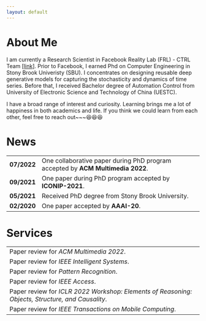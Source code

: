 ```yaml
---
layout: default
---
```


# About Me

I am currently a Research Scientist in Facebook Reality Lab (FRL) - CTRL Team <a href="https://tech.fb.com/inside-facebook-reality-labs-wrist-based-interaction-for-the-next-computing-platform/" target="_blank">[link]</a>.
Prior to Facebook, I earned Phd on Computer Engineering in Stony Brook Univeristy (SBU).
I concentrates on designing reusable deep generative models for capturing the stochasticity and
dynamics of time series. Before that, I received Bachelor degree of Automation Control from
University of Electronic Science and Technology of China (UESTC).

I have a broad range of interest and curiosity. Learning brings me a lot of happiness in both academics and life. If you think we could learn from each other, feel free to reach out~~~😆😆😆

# News

<table>
  <tr>
    <td><b>07/2022</b></td>
    <td>One collaborative paper during PhD program accepted by <b>ACM Multimedia 2022</b>.</td>
  </tr>
  <tr>
    <td><b>09/2021</b></td>
    <td>One paper during PhD program accepted by <b>ICONIP-2021</b>.</td>
  </tr>
  <tr>
    <td><b>05/2021</b></td>
    <td>Received PhD degree from Stony Brook University.</td>
  </tr>
  <tr>
    <td><b><b>02/2020</b></b></td>
    <td>One paper accepted by <b>AAAI-20</b>.</td>
  </tr>
</table>

# Services
<table>
  <tr>
    <!-- <td><b>04/2022</b></td> -->
    <td>Paper review for <i>ACM Multimedia 2022</i>.</td>
  </tr>
  <tr>
    <!-- <td><b>04/2022</b></td> -->
    <td>Paper review for <i>IEEE Intelligent Systems</i>.</td>
  </tr>
  <tr>
    <!-- <td><b>04/2022</b></td> -->
    <td>Paper review for <i>Pattern Recognition</i>.</td>
  </tr>
  <tr>
    <!-- <td><b>04/2022</b></td> -->
    <td>Paper review for <i>IEEE Access</i>.</td>
  </tr>
  <tr>
    <!-- <td><b>03/2022</b></td> -->
    <td>Paper review for <i>ICLR 2022 Workshop: Elements of Reasoning: Objects, Structure, and Causality</i>.</td>
  </tr>
  <tr>
    <!-- <td><b>05/2018</b></td> -->
    <td>Paper review for <i>IEEE Transactions on Mobile Computing</i>.</td>
  </tr>
</table>